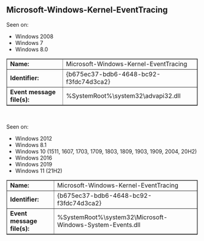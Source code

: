 ## Microsoft-Windows-Kernel-EventTracing

Seen on:
* Windows 2008
* Windows 7
* Windows 8.0

<table border="1" class="docutils">
  <tbody>
    <tr>
      <td><b>Name:</b></td>
      <td>Microsoft-Windows-Kernel-EventTracing</td>
    </tr>
    <tr>
      <td><b>Identifier:</b></td>
      <td>{b675ec37-bdb6-4648-bc92-f3fdc74d3ca2}</td>
    </tr>
    <tr>
      <td><b>Event message file(s):</b></td>
      <td>%SystemRoot%\system32\advapi32.dll</td>
    </tr>
  </tbody>
</table>

&nbsp;

Seen on:
* Windows 2012
* Windows 8.1
* Windows 10 (1511, 1607, 1703, 1709, 1803, 1809, 1903, 1909, 2004, 20H2)
* Windows 2016
* Windows 2019
* Windows 11 (21H2)

<table border="1" class="docutils">
  <tbody>
    <tr>
      <td><b>Name:</b></td>
      <td>Microsoft-Windows-Kernel-EventTracing</td>
    </tr>
    <tr>
      <td><b>Identifier:</b></td>
      <td>{b675ec37-bdb6-4648-bc92-f3fdc74d3ca2}</td>
    </tr>
    <tr>
      <td><b>Event message file(s):</b></td>
      <td>%SystemRoot%\system32\Microsoft-Windows-System-Events.dll</td>
    </tr>
  </tbody>
</table>

&nbsp;

